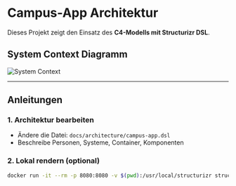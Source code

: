 # Campus-App Architektur

Dieses Projekt zeigt den Einsatz des **C4-Modells mit Structurizr DSL**.

## System Context Diagramm

![System Context](docs/architecture/diagrams/campus-app-SystemContext.png)

---

## Anleitungen

### 1. Architektur bearbeiten
- Ändere die Datei: `docs/architecture/campus-app.dsl`
- Beschreibe Personen, Systeme, Container, Komponenten

### 2. Lokal rendern (optional)
```bash
docker run -it --rm -p 8080:8080 -v $(pwd):/usr/local/structurizr structurizr/lite
